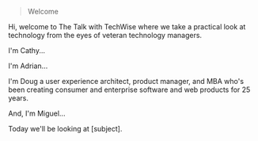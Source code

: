 > Welcome

Hi, welcome to The Talk with TechWise where we take a practical look at technology from the eyes of veteran technology managers.

I'm Cathy...

I'm Adrian...

I'm Doug 
a user experience architect, product manager, and MBA who's been creating consumer and enterprise software and web products for 25 years. 

And, I'm Miguel...

Today we'll be looking at
[subject].

